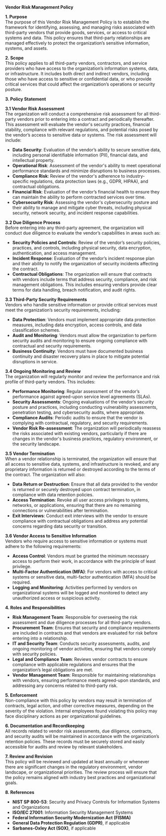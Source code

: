 **Vendor Risk Management Policy**

**1\. Purpose**  
The purpose of this Vendor Risk Management Policy is to establish the framework for identifying, assessing, and managing risks associated with third-party vendors that provide goods, services, or access to critical systems and data. This policy ensures that third-party relationships are managed effectively to protect the organization’s sensitive information, systems, and assets.

**2\. Scope**  
This policy applies to all third-party vendors, contractors, and service providers who have access to the organization’s information systems, data, or infrastructure. It includes both direct and indirect vendors, including those who have access to sensitive or confidential data, or who provide critical services that could affect the organization’s operations or security posture.

**3\. Policy Statement**

**3.1 Vendor Risk Assessment**  
The organization will conduct a comprehensive risk assessment for all third-party vendors prior to entering into a contract and periodically thereafter. This assessment will evaluate the vendor's security practices, financial stability, compliance with relevant regulations, and potential risks posed by the vendor’s access to sensitive data or systems. The risk assessment will include:

- **Data Security**: Evaluation of the vendor’s ability to secure sensitive data, including personal identifiable information (PII), financial data, and intellectual property.
- **Operational Risk**: Assessment of the vendor's ability to meet operational performance standards and minimize disruptions to business processes.
- **Compliance Risk**: Review of the vendor's adherence to industry-specific regulations, data protection laws (e.g., GDPR, HIPAA), and contractual obligations.
- **Financial Risk**: Evaluation of the vendor’s financial health to ensure they can maintain the ability to perform contracted services over time.
- **Cybersecurity Risk**: Assessing the vendor's cybersecurity posture and their ability to manage and mitigate cyber threats, including physical security, network security, and incident response capabilities.

**3.2 Due Diligence Process**  
Before entering into any third-party agreement, the organization will conduct due diligence to evaluate the vendor’s capabilities in areas such as:

- **Security Policies and Controls**: Review of the vendor’s security policies, practices, and controls, including physical security, data encryption, authentication, and access management.
- **Incident Response**: Evaluation of the vendor’s incident response plan and their ability to notify the organization of security incidents affecting the contract.
- **Contractual Obligations**: The organization will ensure that contracts with vendors include terms that address security, compliance, and risk management obligations. This includes ensuring vendors provide clear terms for data handling, breach notification, and audit rights.

**3.3 Third-Party Security Requirements**  
Vendors who handle sensitive information or provide critical services must meet the organization’s security requirements, including:

- **Data Protection**: Vendors must implement appropriate data protection measures, including data encryption, access controls, and data classification schemes.
- **Audit and Monitoring**: Vendors must allow the organization to perform security audits and monitoring to ensure ongoing compliance with contractual and security requirements.
- **Business Continuity**: Vendors must have documented business continuity and disaster recovery plans in place to mitigate potential disruptions in service.

**3.4 Ongoing Monitoring and Review**  
The organization will regularly monitor and review the performance and risk profile of third-party vendors. This includes:

- **Performance Monitoring**: Regular assessment of the vendor’s performance against agreed-upon service level agreements (SLAs).
- **Security Assessments**: Ongoing evaluations of the vendor’s security posture and practices, including conducting vulnerability assessments, penetration testing, and cybersecurity audits, where appropriate.
- **Compliance Audits**: Periodic audits to ensure that the vendor is complying with contractual, regulatory, and security requirements.
- **Vendor Risk Re-assessment**: The organization will periodically reassess the risks associated with existing vendors, particularly if there are changes in the vendor's business practices, regulatory environment, or the security landscape.

**3.5 Vendor Termination**  
When a vendor relationship is terminated, the organization will ensure that all access to sensitive data, systems, and infrastructure is revoked, and any proprietary information is returned or destroyed according to the terms of the contract. The organization will also:

- **Data Return or Destruction**: Ensure that all data provided to the vendor is returned or securely destroyed upon contract termination, in compliance with data retention policies.
- **Access Termination**: Revoke all user access privileges to systems, networks, or applications, ensuring that there are no remaining connections or vulnerabilities after termination.
- **Exit Interviews**: Conduct exit interviews with the vendor to ensure compliance with contractual obligations and address any potential concerns regarding data security or transition.

**3.6 Vendor Access to Sensitive Information**  
Vendors who require access to sensitive information or systems must adhere to the following requirements:

- **Access Control**: Vendors must be granted the minimum necessary access to perform their work, in accordance with the principle of least privilege.
- **Multi-Factor Authentication (MFA)**: For vendors with access to critical systems or sensitive data, multi-factor authentication (MFA) should be required.
- **Logging and Monitoring**: Activities performed by vendors on organizational systems will be logged and monitored to detect any unauthorized access or suspicious activity.

**4\. Roles and Responsibilities**

- **Risk Management Team**: Responsible for overseeing the risk assessment and due diligence processes for all third-party vendors.
- **Procurement Team**: Ensures that security and compliance requirements are included in contracts and that vendors are evaluated for risk before entering into a relationship.
- **IT and Security Team**: Conducts security assessments, audits, and ongoing monitoring of vendor activities, ensuring that vendors comply with security policies.
- **Legal and Compliance Team**: Reviews vendor contracts to ensure compliance with applicable regulations and ensures that the organization’s legal obligations are met.
- **Vendor Management Team**: Responsible for maintaining relationships with vendors, ensuring performance meets agreed-upon standards, and addressing any concerns related to third-party risk.

**5\. Enforcement**  
Non-compliance with this policy by vendors may result in termination of contracts, legal action, and other corrective measures, depending on the severity of the violation. Internal employees found violating this policy may face disciplinary actions as per organizational guidelines.

**6\. Documentation and Recordkeeping**  
All records related to vendor risk assessments, due diligence, contracts, and security audits will be maintained in accordance with the organization’s retention policies. These records must be securely stored and easily accessible for audits and review by relevant stakeholders.

**7\. Review and Revision**  
This policy will be reviewed and updated at least annually or whenever there are significant changes in the regulatory environment, vendor landscape, or organizational priorities. The review process will ensure that the policy remains aligned with industry best practices and organizational goals.

**8\. References**

- **NIST SP 800-53**: Security and Privacy Controls for Information Systems and Organizations
- **ISO/IEC 27001**: Information Security Management Systems
- **Federal Information Security Modernization Act (FISMA)**
- **General Data Protection Regulation (GDPR)**, if applicable
- **Sarbanes-Oxley Act (SOX)**, if applicable
